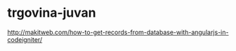 # trgovina-juvan

http://makitweb.com/how-to-get-records-from-database-with-angularjs-in-codeigniter/
